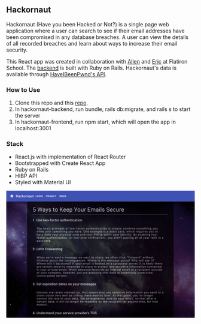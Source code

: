 ## Hackornaut

Hackornaut (Have you been Hacked or Not?) is a single page web application where a user can search to see if their email addresses have been compromised in any database breaches.  A user can view the details of all recorded breaches and learn about ways to increase their email security. 

This React app was created in collaboration with [Allen](https://github.com/azhang9328) and [Eric](https://github.com/EricStukenberg) at Flatiron School.  The [backend](https://github.com/chaochaocodes/hackornaut-backend) is built with Ruby on Rails. Hackornaut's data is available through [HaveIBeenPwnd's API](https://haveibeenpwned.com/API/v3). 

### How to Use

1. Clone this repo and this [repo](https://github.com/chaochaocodes/hackornaut-backend).
2. In hackornaut-backend, run bundle, rails db:migrate, and rails s to start the server
3. In hackornaut-frontend, run npm start, which will open the app in localhost:3001

### Stack

- React.js with implementation of React Router
- Bootstrapped with Create React App
- Ruby on Rails
- HIBP API
- Styled with Material UI 

![Image of Privacy Page](https://github.com/chaochaocodes/hackornaut-frontend/blob/master/screenshots/privacy.png)
